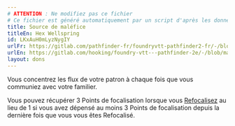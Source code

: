 ```yaml
---
# ATTENTION : Ne modifiez pas ce fichier
# Ce fichier est généré automatiquement par un script d'après les données du module Foundry VTT officiel et de sa traduction
title: Source de maléfice
titleEn: Hex Wellspring
id: LKxAuH0mLyzNygIY
urlFr: https://gitlab.com/pathfinder-fr/foundryvtt-pathfinder2-fr/-/blob/master/data/feats/LKxAuH0mLyzNygIY.htm
urlEn: https://gitlab.com/hooking/foundry-vtt---pathfinder-2e/-/blob/master/packs/data/feats.db/hex-wellspring.json
layout: dons
---
```

Vous concentrez les flux de votre patron à chaque fois que vous communiez avec votre familier.

Vous pouvez récupérer 3 Points de focalisation lorsque vous [Refocalisez](../actions/refocaliser.html) au lieu de 1 si vous avez dépensé au moins 3 Points de focalisation depuis la dernière fois que vous vous êtes Refocalisé.
